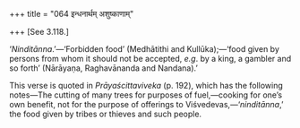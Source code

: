+++
title = "064 इन्धनार्थम् अशुष्काणाम्"

+++
[See
3.118.]

‘*Ninditānna*.’—‘Forbidden food’ (Medhātithi and Kullūka);—‘food given
by persons from whom it should not be accepted, *e.g*. by a king, a
gambler and so forth’ (Nārāyaṇa, Raghavānanda and Nandana).’

This verse is quoted in *Prāyaścittaviveka* (p. 192), which has the
following notes—The cutting of many trees for purposes of fuel,—cooking
for one’s own benefit, not for the purpose of offerings to
Viśvedevas,—‘*ninditānna*,’ the food given by tribes or thieves and such
people.


